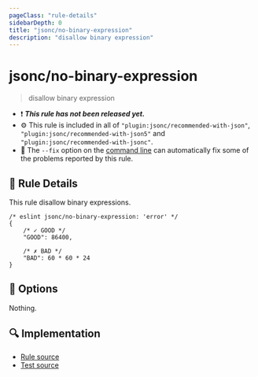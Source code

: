 ```yaml
---
pageClass: "rule-details"
sidebarDepth: 0
title: "jsonc/no-binary-expression"
description: "disallow binary expression"
---
```

# jsonc/no-binary-expression

> disallow binary expression

- :exclamation: <badge text="This rule has not been released yet." vertical="middle" type="error"> ***This rule has not been released yet.*** </badge>
- :gear: This rule is included in all of `"plugin:jsonc/recommended-with-json"`, `"plugin:jsonc/recommended-with-json5"` and `"plugin:jsonc/recommended-with-jsonc"`.
- :wrench: The `--fix` option on the [command line](https://eslint.org/docs/user-guide/command-line-interface#fixing-problems) can automatically fix some of the problems reported by this rule.

## :book: Rule Details

This rule disallow binary expressions.

<eslint-code-block fix>

<!-- eslint-skip -->

```json5
/* eslint jsonc/no-binary-expression: 'error' */
{
    /* ✓ GOOD */
    "GOOD": 86400,

    /* ✗ BAD */
    "BAD": 60 * 60 * 24
}
```

</eslint-code-block>

## :wrench: Options

Nothing.

## :mag: Implementation

- [Rule source](https://github.com/ota-meshi/eslint-plugin-jsonc/blob/master/lib/rules/no-binary-expression.ts)
- [Test source](https://github.com/ota-meshi/eslint-plugin-jsonc/blob/master/tests/lib/rules/no-binary-expression.ts)
